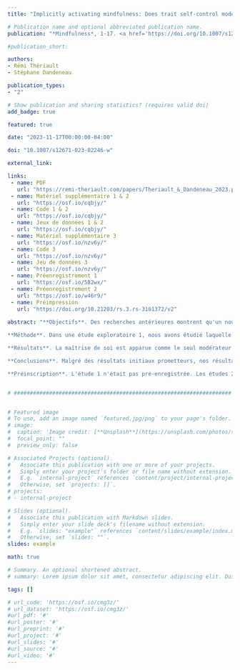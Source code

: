 ```yaml
---
title: "Implicitly activating mindfulness: Does trait self‑control moderate its effect on aggressive behaviour?"

# Publication name and optional abbreviated publication name.
publication: "*Mindfulness*, 1-17. <a href='https://doi.org/10.1007/s12671-023-02246-w' target='_blank' rel='noopener noreferrer'>doi.org/10.1007/s12671-023-02246-w</a>"

#publication_short: 

authors:
- Rémi Thériault
- Stéphane Dandeneau

publication_types:
- "2"

# Show publication and sharing statistics? (requires valid doi)
add_badge: true

featured: true

date: "2023-11-17T00:00:00-04:00"

doi: "10.1007/s12671-023-02246-w"

external_link: 

links: 
 - name: PDF
   url: "https://remi-theriault.com/papers/Theriault_&_Dandeneau_2023.pdf"
 - name: Matériel supplémentaire 1 & 2
   url: "https://osf.io/cqbjy/"
 - name: Code 1 & 2
   url: "https://osf.io/cqbjy/"
 - name: Jeux de données 1 & 2
   url: "https://osf.io/cqbjy/"
 - name: Matériel supplémentaire 3
   url: "https://osf.io/nzv6y/"
 - name: Code 3
   url: "https://osf.io/nzv6y/"
 - name: Jeu de données 3
   url: "https://osf.io/nzv6y/"
 - name: Préenregistrement 1
   url: "https://osf.io/582wx/"
 - name: Préenregistrement 2
   url: "https://osf.io/w46r9/"
 - name: Préimpression
   url: "https://doi.org/10.21203/rs.3.rs-3161372/v2"
   
abstract: "**Objectifs**. Des recherches antérieures montrent qu'un nouveau paradigme expérimental consistant à activer implicitement (« priming ») des concepts associés à la pleine conscience à travers une tâche de phrases brouillées produit des effets sociaux positifs sur la cognition et l'affect. Pourtant, les effets de ce paradigme sur Le comportement social justifie une enquête plus approfondie. Comme plusieurs études associent la pleine conscience à une moindre agressivité, l'agressivité représente un candidat prometteur à étudier dans le paradigme actuel. En outre, la recherche a démontré que les traits de personnalité, tels que la pleine conscience, modèrent l'effet de l'amorçage de la pleine conscience, soulignant l’importance d’identifier des modérateurs potentiels.

**Méthode**. Dans une étude exploratoire 1, nous avons étudié laquelle de plusieurs variables de personnalité était la plus significativement liée à la procédure d'amorçage de la pleine conscience. Dans les études de suivi de confirmation, nous avons tenté de reproduire ces résultats en utilisant la même méthodologie mais en utilisant des échantillons plus grands et seulement quelques mesures d'intérêt (étude 2) ou des mesures supplémentaires (étude 3).

**Résultats**. La maîtrise de soi est apparue comme le seul modérateur significatif de l’effet de la pleine conscience sur le comportement. En conséquence, nous avons spécifiquement testé l’interaction entre la maîtrise de soi et la procédure d’amorçage de la pleine conscience dans les deux études de suivi. Les résultats concernant le rôle de la maîtrise de soi de la première étude ne se sont pas reproduits dans les études ultérieures.

**Conclusions**. Malgré des résultats initiaux prometteurs, nos résultats de suivi confirmatoires suggèrent que le trait de maîtrise de soi ne modère pas l'effet de l'activation implicite de la pleine conscience sur les comportements agressifs.

**Préinscription**. L'étude 1 n'était pas pré-enregistrée. Les études 2 et 3 ont été pré-enregistrées sur OSF : https://osf.io/582wx/ et https://osf.io/w46r9/."


# ####################################################################


# Featured image
# To use, add an image named `featured.jpg/png` to your page's folder. 
# image:
#  caption: 'Image credit: [**Unsplash**](https://unsplash.com/photos/s9CC2SKySJM)'
#  focal_point: ""
#  preview_only: false

# Associated Projects (optional).
#   Associate this publication with one or more of your projects.
#   Simply enter your project's folder or file name without extension.
#   E.g. `internal-project` references `content/project/internal-project/index.md`.
#   Otherwise, set `projects: []`.
# projects:
# - internal-project

# Slides (optional).
#   Associate this publication with Markdown slides.
#   Simply enter your slide deck's filename without extension.
#   E.g. `slides: "example"` references `content/slides/example/index.md`.
#   Otherwise, set `slides: ""`.
slides: example

math: true

# Summary. An optional shortened abstract.
# summary: Lorem ipsum dolor sit amet, consectetur adipiscing elit. Duis posuere tellus ac convallis placerat. Proin tincidunt magna sed ex sollicitudin condimentum.

tags: []

# url_code: 'https://osf.io/cmg3z/'
# url_dataset: 'https://osf.io/cmg3z/'
#url_pdf: '#'
#url_poster: '#'
#url_preprint: '#'
#url_project: '#'
#url_slides: '#'
#url_source: '#'
#url_video: '#'
---
```

